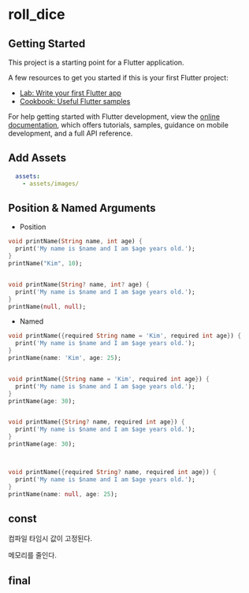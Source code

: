 # roll_dice



## Getting Started

This project is a starting point for a Flutter application.

A few resources to get you started if this is your first Flutter project:

- [Lab: Write your first Flutter app](https://docs.flutter.dev/get-started/codelab)
- [Cookbook: Useful Flutter samples](https://docs.flutter.dev/cookbook)

For help getting started with Flutter development, view the
[online documentation](https://docs.flutter.dev/), which offers tutorials,
samples, guidance on mobile development, and a full API reference.

## Add Assets
```yaml
  assets:
    - assets/images/
```

## Position & Named Arguments

- Position
```dart
void printName(String name, int age) {
  print('My name is $name and I am $age years old.');
}
printName("Kim", 10);


void printName(String? name, int? age) {
  print('My name is $name and I am $age years old.');
}
printName(null, null);
```

- Named 
```dart
void printName({required String name = 'Kim', required int age}) {
  print('My name is $name and I am $age years old.');
}
printName(name: 'Kim', age: 25);


void printName({String name = 'Kim', required int age}) {
  print('My name is $name and I am $age years old.');
}
printName(age: 30);


void printName({String? name, required int age}) {
  print('My name is $name and I am $age years old.');
}
printName(age: 30);



void printName({required String? name, required int age}) {
  print('My name is $name and I am $age years old.');
}
printName(name: null, age: 25);
```

## const
컴파일 타임시 값이 고정된다.

메모리를 줄인다.

## final



